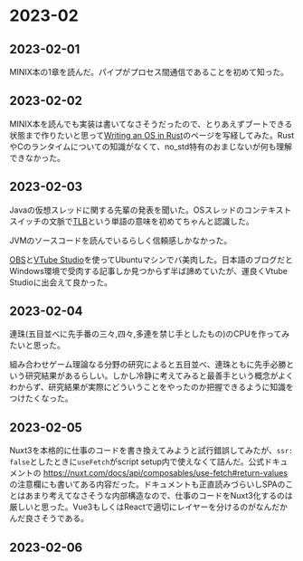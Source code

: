 # 2023-02

## 2023-02-01

MINIX本の1章を読んだ。パイプがプロセス間通信であることを初めて知った。

## 2023-02-02

MINIX本を読んでも実装は書いてなさそうだったので、とりあえずブートできる状態まで作りたいと思って[Writing an OS in Rust](https://os.phil-opp.com/)のページを写経してみた。RustやCのランタイムについての知識がなくて、no_std特有のおまじないが何も理解できなかった。

## 2023-02-03

Javaの仮想スレッドに関する先輩の発表を聞いた。OSスレッドのコンテキストスイッチの文脈で[TLB](https://ja.wikipedia.org/wiki/%E3%83%88%E3%83%A9%E3%83%B3%E3%82%B9%E3%83%AC%E3%83%BC%E3%82%B7%E3%83%A7%E3%83%B3%E3%83%BB%E3%83%AB%E3%83%83%E3%82%AF%E3%82%A2%E3%82%B5%E3%82%A4%E3%83%89%E3%83%BB%E3%83%90%E3%83%83%E3%83%95%E3%82%A1)という単語の意味を初めてちゃんと認識した。

JVMのソースコードを読んでいるらしく信頼感しかなかった。

[OBS](https://obsproject.com/ja)と[VTube Studio](https://denchisoft.com/)を使ってUbuntuマシンでバ美肉した。日本語のブログだとWindows環境で受肉する記事しか見つからず半ば諦めていたが、運良くVtube Studioに出会えて良かった。

## 2023-02-04

連珠(五目並べに先手番の三々,四々,多連を禁じ手としたもの)のCPUを作ってみたいと思った。

組み合わせゲーム理論なる分野の研究によると五目並べ、連珠ともに先手必勝という研究結果があるらしい。しかし冷静に考えてみると最善手という概念がよくわからず、研究結果が実際にどういうことをやったのか把握できるように知識をつけたくなった。

## 2023-02-05

Nuxt3を本格的に仕事のコードを書き換えてみようと試行錯誤してみたが、`ssr: false`としたときに`useFetch`がscript setup内で使えなくて詰んだ。公式ドキュメントの https://nuxt.com/docs/api/composables/use-fetch#return-values の注意欄にも書いてある内容だった。ドキュメントも正直読みづらいしSPAのことはあまり考えてなさそうな内部構造なので、仕事のコードをNuxt3化するのは厳しいと思った。Vue3もしくはReactで適切にレイヤーを分けるのがなんだかんだ良さそうである。

## 2023-02-06
